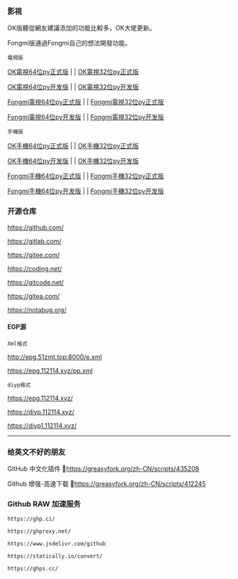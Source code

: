 ### 影視

OK版聽從網友建議添加的功能比較多，OK大佬更新。

Fongmi版通過Fongmi自己的想法開發功能。

`電視版`

[OK電視64位py正式版](https://mirror.ghproxy.com/https://raw.githubusercontent.com/FongMi/Release/main/apk/release/leanback-python-arm64_v8a.apk) |  | [OK電視32位py正式版](https://mirror.ghproxy.com/https://raw.githubusercontent.com/FongMi/Release/main/apk/release/leanback-python-armeabi_v7a.apk)

[OK電視64位py开发版](https://mirror.ghproxy.com/https://raw.githubusercontent.com/FongMi/Release/main/apk/dev/leanback-python-arm64_v8a.apk) |  | [OK電視32位py开发版](https://mirror.ghproxy.com/https://raw.githubusercontent.com/FongMi/Release/main/apk/dev/leanback-python-armeabi_v7a.apk)

[Fongmi電視64位py正式版](https://mirror.ghproxy.com/https://raw.githubusercontent.com/FongMi/Release/fongmi/apk/release/leanback-python-arm64_v8a.apk) |  | [Fongmi電視32位py正式版](https://mirror.ghproxy.com/https://raw.githubusercontent.com/FongMi/Release/fongmi/apk/release/leanback-python-armeabi_v7a.apk)

[Fongmi電視64位py开发版](https://mirror.ghproxy.com/https://raw.githubusercontent.com/FongMi/Release/fongmi/apk/dev/leanback-python-arm64_v8a.apk) |  | [Fongmi電視32位py开发版](https://mirror.ghproxy.com/https://raw.githubusercontent.com/FongMi/Release/fongmi/apk/dev/leanback-python-armeabi_v7a.apk)


`手機版`

[OK手機64位py正式版](https://mirror.ghproxy.com/https://raw.githubusercontent.com/FongMi/Release/main/apk/release/mobile-python-arm64_v8a.apk) |  | [OK手機32位py正式版](https://mirror.ghproxy.com/https://raw.githubusercontent.com/FongMi/Release/main/apk/release/mobile-python-armeabi_v7a.apk)

[OK手機64位py开发版](https://mirror.ghproxy.com/https://raw.githubusercontent.com/FongMi/Release/main/apk/dev/mobile-python-arm64_v8a.apk) |  | [OK手機32位py开发版](https://mirror.ghproxy.com/https://raw.githubusercontent.com/FongMi/Release/main/apk/dev/mobile-python-armeabi_v7a.apk)

[Fongmi手機64位py正式版](https://mirror.ghproxy.com/https://raw.githubusercontent.com/FongMi/Release/fongmi/apk/release/mobile-python-arm64_v8a.apk) |  | [Fongmi手機32位py正式版](https://mirror.ghproxy.com/https://raw.githubusercontent.com/FongMi/Release/fongmi/apk/release/mobile-python-armeabi_v7a.apk)

[Fongmi手機64位py开发版](https://mirror.ghproxy.com/https://raw.githubusercontent.com/FongMi/Release/fongmi/apk/dev/mobile-python-arm64_v8a.apk) |  | [Fongmi手機32位py开发版](https://mirror.ghproxy.com/https://raw.githubusercontent.com/FongMi/Release/fongmi/apk/dev/mobile-python-armeabi_v7a.apk)


### 开源仓库

https://github.com/

https://gitlab.com/

https://gitee.com/

https://coding.net/

https://gitcode.net/

https://gitea.com/

https://notabug.org/

#### EGP源

`Xml格式`

http://epg.51zmt.top:8000/e.xml

https://epg.112114.xyz/pp.xml

`diyp格式`

https://epg.112114.xyz/

https://diyp.112114.xyz/

https://diyp1.112114.xyz/

------

### 给英文不好的朋友

GitHub 中文化插件 🔰https://greasyfork.org/zh-CN/scripts/435208

Github 增强-高速下载 🔰https://greasyfork.org/zh-CN/scripts/412245

### Github RAW 加速服务

`https://ghp.ci/`

`https://ghproxy.net/`

`https://www.jsdelivr.com/github`

`https://statically.io/convert/`

`https://ghps.cc/`

